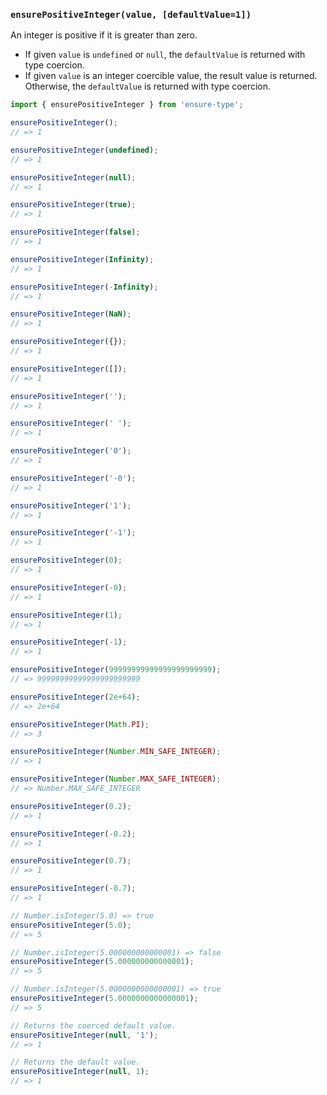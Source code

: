 ### `ensurePositiveInteger(value, [defaultValue=1])`

An integer is positive if it is greater than zero.

* If given `value` is `undefined` or `null`, the `defaultValue` is returned with type coercion.
* If given `value` is an integer coercible value, the result value is returned. Otherwise, the `defaultValue` is returned with type coercion.

```js
import { ensurePositiveInteger } from 'ensure-type';

ensurePositiveInteger();
// => 1

ensurePositiveInteger(undefined);
// => 1

ensurePositiveInteger(null);
// => 1

ensurePositiveInteger(true);
// => 1

ensurePositiveInteger(false);
// => 1

ensurePositiveInteger(Infinity);
// => 1

ensurePositiveInteger(-Infinity);
// => 1

ensurePositiveInteger(NaN);
// => 1

ensurePositiveInteger({});
// => 1

ensurePositiveInteger([]);
// => 1

ensurePositiveInteger('');
// => 1

ensurePositiveInteger(' ');
// => 1

ensurePositiveInteger('0');
// => 1

ensurePositiveInteger('-0');
// => 1

ensurePositiveInteger('1');
// => 1

ensurePositiveInteger('-1');
// => 1

ensurePositiveInteger(0);
// => 1

ensurePositiveInteger(-0);
// => 1

ensurePositiveInteger(1);
// => 1

ensurePositiveInteger(-1);
// => 1

ensurePositiveInteger(99999999999999999999999);
// => 99999999999999999999999

ensurePositiveInteger(2e+64);
// => 2e+64

ensurePositiveInteger(Math.PI);
// => 3

ensurePositiveInteger(Number.MIN_SAFE_INTEGER);
// => 1

ensurePositiveInteger(Number.MAX_SAFE_INTEGER);
// => Number.MAX_SAFE_INTEGER

ensurePositiveInteger(0.2);
// => 1

ensurePositiveInteger(-0.2);
// => 1

ensurePositiveInteger(0.7);
// => 1

ensurePositiveInteger(-0.7);
// => 1

// Number.isInteger(5.0) => true
ensurePositiveInteger(5.0);
// => 5

// Number.isInteger(5.000000000000001) => false
ensurePositiveInteger(5.000000000000001);
// => 5

// Number.isInteger(5.0000000000000001) => true
ensurePositiveInteger(5.0000000000000001);
// => 5

// Returns the coerced default value.
ensurePositiveInteger(null, '1');
// => 1

// Returns the default value.
ensurePositiveInteger(null, 1);
// => 1
